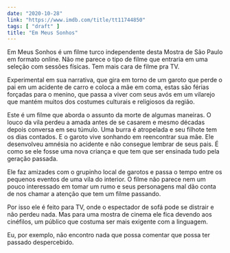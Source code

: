 ```yaml
---
date: "2020-10-28"
link: "https://www.imdb.com/title/tt11744850"
tags: [ "draft" ]
title: "Em Meus Sonhos"
---
```

Em Meus Sonhos é um filme turco independente desta Mostra de São Paulo em formato online. Não me parece o tipo de filme que entraria em uma seleção com sessões físicas. Tem mais cara de filme pra TV.

Experimental em sua narrativa, que gira em torno de um garoto que perde o pai em um acidente de carro e coloca a mãe em coma, estas são férias forçadas para o menino, que passa a viver com seus avós em um vilarejo que mantém muitos dos costumes culturais e religiosos da região.

Este é um filme que aborda o assunto da morte de algumas maneiras. O louco da vila perdeu a amada antes de se casarem e mesmo décadas depois conversa em seu túmulo. Uma burra é atropelada e seu filhote tem os dias contados. E o garoto vive sonhando em reencontrar sua mãe. Ele desenvolveu amnésia no acidente e não consegue lembrar de seus pais. É como se ele fosse uma nova criança e que tem que ser ensinada tudo pela geração passada.

Ele faz amizades com o grupinho local de garotos e passa o tempo entre os pequenos eventos de uma vila do interior. O filme não parece nem um pouco interessado em tomar um rumo e seus personagens mal dão conta de nos chamar a atenção que tem um filme passando.

Por isso ele é feito para TV, onde o espectador de sofá pode se distrair e não perdeu nada. Mas para uma mostra de cinema ele fica devendo aos cinéfilos, um público que costuma ser mais exigente com a linguagem.

Eu, por exemplo, não encontro nada que possa comentar que possa ter passado despercebido.
